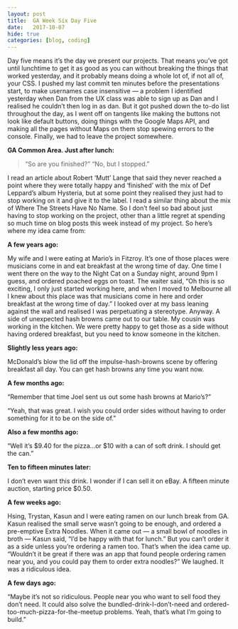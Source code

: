 ```yaml
---
layout: post
title:  GA Week Six Day Five
date:   2017-10-07
hide: true
categories: [blog, coding]
---
```


Day five means it’s the day we present our projects. That means you’ve got until lunchtime to get it as good as you can without breaking the things that worked yesterday, and it probably means doing a whole lot of, if not all of, your CSS. I pushed my last commit ten minutes before the presentations start, to make usernames case insensitive — a problem I identified yesterday when Dan from the UX class was able to sign up as Dan and I realised he couldn’t then log in as dan. But it got pushed down the to-do list throughout the day, as I went off on tangents like making the buttons not look like default buttons, doing things with the Google Maps API, and making all the pages without Maps on them stop spewing errors to the console. Finally, we had to leave the project somewhere.

**GA Common Area. Just after lunch:**
> “So are you finished?”
> “No, but I stopped.”

I read an article about Robert ‘Mutt’ Lange that said they never reached a point where they were totally happy and ‘finished’ with the mix of Def Leppard’s album Hysteria, but at some point they realised they just had to stop working on it and give it to the label. I read a similar thing about the mix of Where The Streets Have No Name. So I don’t feel so bad about just having to stop working on the project, other than a little regret at spending so much time on blog posts this week instead of my project. So here’s where my idea came from:

**A few years ago:**

My wife and I were eating at Mario’s in Fitzroy. It’s one of those places were musicians come in and eat breakfast at the wrong time of day. One time I went there on the way to the Night Cat on a Sunday night, around 9pm I guess, and ordered poached eggs on toast. The waiter said, “Oh this is so exciting, I only just started working here, and when I moved to Melbourne all I knew about this place was that musicians come in here and order breakfast at the wrong time of day.” I looked over at my bass leaning against the wall and realised I was perpetuating a stereotype. Anyway. A side of unexpected hash browns came out to our table. My cousin was working in the kitchen. We were pretty happy to get those as a side without having ordered breakfast, but you need to know someone in the kitchen.

**Slightly less years ago:**

McDonald’s blow the lid off the impulse-hash-browns scene by offering breakfast all day. You can get hash browns any time you want now.

**A few months ago:**

“Remember that time Joel sent us out some hash browns at Mario’s?”

“Yeah, that was great. I wish you could order sides without having to order something for it to be on the side of.”

**Also a few months ago:**

“Well it’s $9.40 for the pizza…or $10 with a can of soft drink. I should get the can.”

**Ten to fifteen minutes later:**

I don’t even want this drink. I wonder if I can sell it on eBay. A fifteen minute auction, starting price $0.50.

**A few weeks ago:**

Hsing, Trystan, Kasun and I were eating ramen on our lunch break from GA. Kasun realised the small serve wasn’t going to be enough, and ordered a pre-emptive Extra Noodles. When it came out — a small bowl of noodles in broth — Kasun said, “I’d be happy with that for lunch.” But you can’t order it as a side unless you’re ordering a ramen too. That’s when the idea came up. “Wouldn’t it be great if there was an app that found people ordering ramen near you, and you could pay them to order extra noodles?” We laughed. It was a ridiculous idea.

**A few days ago:**

“Maybe it’s not so ridiculous. People near you who want to sell food they don’t need. It could also solve the bundled-drink-I-don’t-need and ordered-too-much-pizza-for-the-meetup problems. Yeah, that’s what I’m going to build.”
